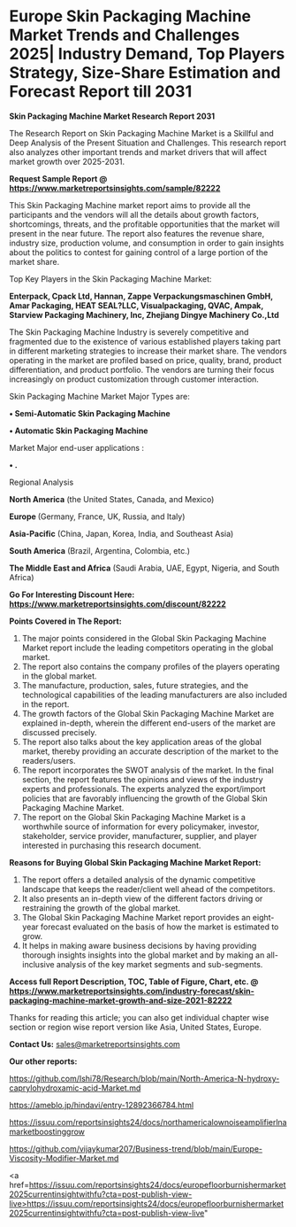 # Europe Skin Packaging Machine Market Trends and Challenges 2025| Industry Demand, Top Players Strategy, Size-Share Estimation and Forecast Report till 2031

<strong>Skin Packaging Machine Market Research Report 2031</strong>

The Research Report on Skin Packaging Machine Market is a Skillful and Deep Analysis of the Present Situation and Challenges. This research report also analyzes other important trends and market drivers that will affect market growth over 2025-2031.

<strong>Request Sample Report @ <a href=https://www.marketreportsinsights.com/sample/82222>https://www.marketreportsinsights.com/sample/82222</a></strong>

This Skin Packaging Machine market report aims to provide all the participants and the vendors will all the details about growth factors, shortcomings, threats, and the profitable opportunities that the market will present in the near future. The report also features the revenue share, industry size, production volume, and consumption in order to gain insights about the politics to contest for gaining control of a large portion of the market share.

Top Key Players in the Skin Packaging Machine Market:

<strong>Enterpack, Cpack Ltd, Hannan, Zappe Verpackungsmaschinen GmbH, Amar Packaging, HEAT SEAL?LLC, Visualpackaging, QVAC, Ampak, Starview Packaging Machinery, Inc, Zhejiang Dingye Machinery Co.,Ltd</strong>

The Skin Packaging Machine Industry is severely competitive and fragmented due to the existence of various established players taking part in different marketing strategies to increase their market share. The vendors operating in the market are profiled based on price, quality, brand, product differentiation, and product portfolio. The vendors are turning their focus increasingly on product customization through customer interaction.

Skin Packaging Machine Market Major Types are:

<strong>• Semi-Automatic Skin Packaging Machine

• Automatic Skin Packaging Machine</strong>

Market Major end-user applications :

<strong>• .</strong>

Regional Analysis

</u><strong><b>North America</b></strong> (the United States, Canada, and Mexico)

<strong><b>Europe </b></strong>(Germany, France, UK, Russia, and Italy)

<strong><b>Asia-Pacific</b></strong> (China, Japan, Korea, India, and Southeast Asia)

<strong><b>South America</b></strong> (Brazil, Argentina, Colombia, etc.)

<strong><b>The Middle East and Africa</b></strong> (Saudi Arabia, UAE, Egypt, Nigeria, and South Africa)

<strong>Go For Interesting Discount Here: <a href=https://www.marketreportsinsights.com/discount/82222>https://www.marketreportsinsights.com/discount/82222</a></strong>

<strong>Points Covered in The Report:</strong>
<ol>
  <li>The major points considered in the Global Skin Packaging Machine Market report include the leading competitors operating in the global market.</li>
  <li>The report also contains the company profiles of the players operating in the global market.</li>
  <li>The manufacture, production, sales, future strategies, and the technological capabilities of the leading manufacturers are also included in the report.</li>
  <li>The growth factors of the Global Skin Packaging Machine Market are explained in-depth, wherein the different end-users of the market are discussed precisely.</li>
  <li>The report also talks about the key application areas of the global market, thereby providing an accurate description of the market to the readers/users.</li>
  <li>The report incorporates the SWOT analysis of the market. In the final section, the report features the opinions and views of the industry experts and professionals. The experts analyzed the export/import policies that are favorably influencing the growth of the Global Skin Packaging Machine Market.</li>
  <li>The report on the Global Skin Packaging Machine Market is a worthwhile source of information for every policymaker, investor, stakeholder, service provider, manufacturer, supplier, and player interested in purchasing this research document.</li>
</ol>
<strong>Reasons for Buying Global Skin Packaging Machine Market Report:</strong>

<ol>
  <li>The report offers a detailed analysis of the dynamic competitive landscape that keeps the reader/client well ahead of the competitors.</li>
  <li>It also presents an in-depth view of the different factors driving or restraining the growth of the global market.</li>
  <li>The Global Skin Packaging Machine Market report provides an eight-year forecast evaluated on the basis of how the market is estimated to grow.</li>
  <li>It helps in making aware business decisions by having providing thorough insights insights into the global market and by making an all-inclusive analysis of the key market segments and sub-segments.</li>
</ol>
<strong>Access full Report Description, TOC, Table of Figure, Chart, etc. @ <a href=https://www.marketreportsinsights.com/industry-forecast/skin-packaging-machine-market-growth-and-size-2021-82222>https://www.marketreportsinsights.com/industry-forecast/skin-packaging-machine-market-growth-and-size-2021-82222</a></strong>


Thanks for reading this article; you can also get individual chapter wise section or region wise report version like Asia, United States, Europe.

<strong>Contact Us:</strong>
sales@marketreportsinsights.com

<strong>Our other reports:</strong>

<a href=https://github.com/Ishi78/Research/blob/main/North-America-N-hydroxy-caprylohydroxamic-acid-Market.md>https://github.com/Ishi78/Research/blob/main/North-America-N-hydroxy-caprylohydroxamic-acid-Market.md</a>

<a href=https://ameblo.jp/hindavi/entry-12892366784.html>https://ameblo.jp/hindavi/entry-12892366784.html</a>

<a href=https://issuu.com/reportsinsights24/docs/northamericalownoiseamplifierlnamarketboostinggrow>https://issuu.com/reportsinsights24/docs/northamericalownoiseamplifierlnamarketboostinggrow</a>

<a href=https://github.com/vijaykumar207/Business-trend/blob/main/Europe-Viscosity-Modifier-Market.md>https://github.com/vijaykumar207/Business-trend/blob/main/Europe-Viscosity-Modifier-Market.md</a>

<a href=https://issuu.com/reportsinsights24/docs/europefloorburnishermarket2025currentinsightwithfu?cta=post-publish-view-live>https://issuu.com/reportsinsights24/docs/europefloorburnishermarket2025currentinsightwithfu?cta=post-publish-view-live</a>"
